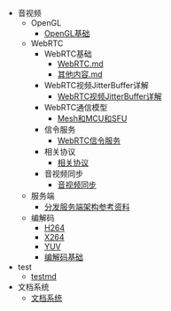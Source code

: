 * 音视频
  * OpenGL
    * [OpenGL基础](./docs/音视频/OpenGL/OpenGL基础.md)
  * WebRTC
    * WebRTC基础
      * [WebRTC.md](./docs/音视频/WebRTC/WebRTC基础/WebRTC.md)
      * [其他内容.md](./docs/音视频/WebRTC/WebRTC基础/其他内容.md)
    * WebRTC视频JitterBuffer详解
      * [WebRTC视频JitterBuffer详解](./docs/音视频/WebRTC/WebRTC视频JitterBuffer详解/WebRTC视频JitterBuffer详解.md)
    * WebRTC通信模型
      * [Mesh和MCU和SFU](./docs/音视频/WebRTC/WebRTC通信模型/Mesh和MCU和SFU.md)
    * 信令服务
      * [WebRTC信令服务](./docs/音视频/WebRTC/信令服务/WebRTC信令服务.md)
    * 相关协议
      * [相关协议](./docs/音视频/WebRTC/相关协议/相关协议.md)
    * 音视频同步
      * [音视频同步](./docs/音视频/WebRTC/音视频同步/音视频同步.md)
  * 服务端
    * [分发服务端架构参考资料](./docs/音视频/服务端/分发服务端架构参考资料.md)
  * 编解码
    * [H264](./docs/音视频/编解码/H264.md)
    * [X264](./docs/音视频/编解码/X264.md)
    * [YUV](./docs/音视频/编解码/YUV.md)
    * [编解码基础](./docs/音视频/编解码/编解码基础.md)
* test
  * [testmd](./docs/test/testmd.md)
* 文档系统
  * [文档系统](./docs/文档系统/文档系统.md)

